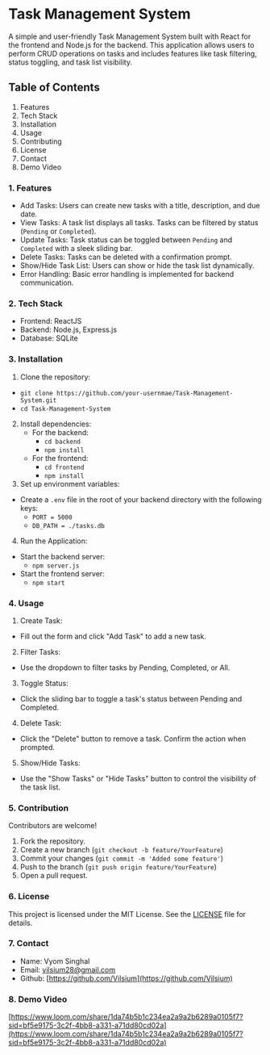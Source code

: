 # Task Management System
A simple and user-friendly Task Management System built with React for the frontend and Node.js for the backend. This application allows users to perform CRUD operations on tasks and includes features like task filtering, status toggling, and task list visibility.

## Table of Contents
1. Features
2. Tech Stack
3. Installation
4. Usage
5. Contributing
6. License
7. Contact
8. Demo Video

### 1. Features
* Add Tasks: Users can create new tasks with a title, description, and due date.
* View Tasks: A task list displays all tasks. Tasks can be filtered by status (`Pending` or `Completed`).
* Update Tasks: Task status can be toggled between `Pending` and `Completed` with a sleek sliding bar.
* Delete Tasks: Tasks can be deleted with a confirmation prompt.
* Show/Hide Task List: Users can show or hide the task list dynamically.
* Error Handling: Basic error handling is implemented for backend communication.

### 2. Tech Stack
* Frontend: ReactJS
*  Backend: Node.js, Express.js
* Database: SQLite

### 3. Installation
1. Clone the repository:
  - `git clone https://github.com/your-usernmae/Task-Management-System.git`
  - `cd Task-Management-System`
2. Install dependencies:
   * For the backend:
      - `cd backend`
      - `npm install`
   * For the frontend:
      - `cd frontend`
      - `npm install`
3. Set up environment variables:
  * Create a `.env` file in the root of your backend directory with the following keys:
    - `PORT = 5000`
    - `DB_PATH = ./tasks.db`
4. Run the Application:
  * Start the backend server:
    - `npm server.js`
  * Start the frontend server:
    - `npm start`

### 4. Usage
1. Create Task:
  * Fill out the form and click "Add Task" to add a new task.
2. Filter Tasks:
  * Use the dropdown to filter tasks by Pending, Completed, or All.
3. Toggle Status:
  * Click the sliding bar to toggle a task's status between Pending and Completed.
4. Delete Task:
  * Click the "Delete" button to remove a task. Confirm the action when prompted.
5. Show/Hide Tasks:
  * Use the "Show Tasks" or "Hide Tasks" button to control the visibility of the task list.

### 5. Contribution
Contributors are welcome!
1. Fork the repository.
2. Create a new branch (`git checkout -b feature/YourFeature`)
3. Commit your changes (`git commit -m 'Added some feature'`)
4. Push to the branch (`git push origin feature/YourFeature`)
5. Open a pull request.

### 6. License
This project is licensed under the MIT License. See the [LICENSE](./LICENSE) file for details.

### 7. Contact
 * Name: Vyom Singhal
 * Email: [vilsium28@gmail.com](vilsium28@gmail.com)
 * Github: [https://github.com/Vilsium](https://github.com/Vilsium)

### 8. Demo Video
 [https://www.loom.com/share/1da74b5b1c234ea2a9a2b6289a0105f7?sid=bf5e9175-3c2f-4bb8-a331-a71dd80cd02a](https://www.loom.com/share/1da74b5b1c234ea2a9a2b6289a0105f7?sid=bf5e9175-3c2f-4bb8-a331-a71dd80cd02a)
